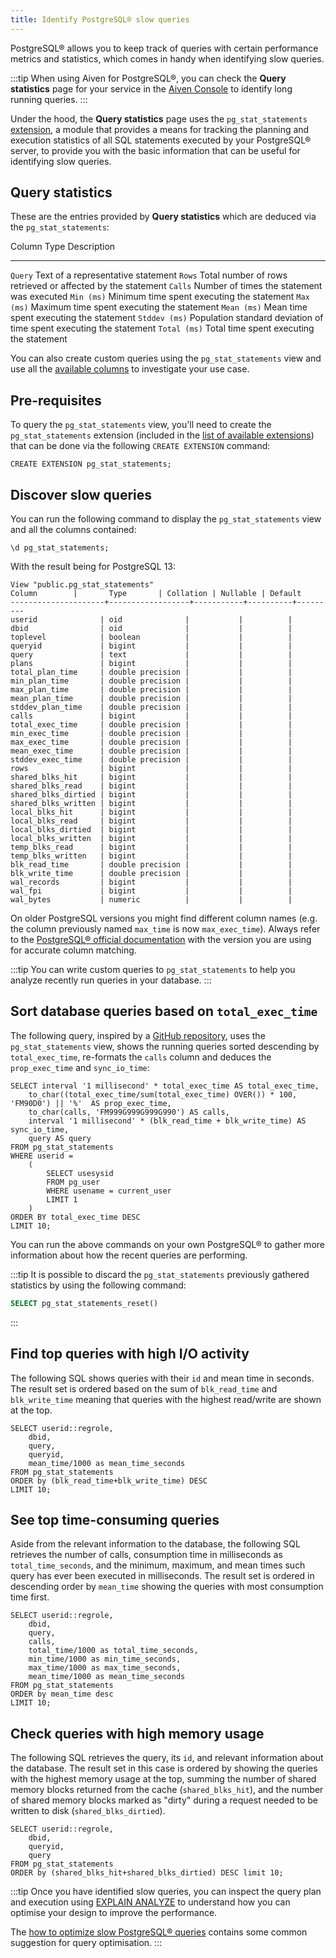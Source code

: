 ```yaml
---
title: Identify PostgreSQL® slow queries
---
```


PostgreSQL® allows you to keep track of queries with certain performance
metrics and statistics, which comes in handy when identifying slow
queries.

:::tip
When using Aiven for PostgreSQL®, you can check the **Query statistics**
page for your service in the [Aiven Console](https://console.aiven.io/)
to identify long running queries.
:::

Under the hood, the **Query statistics** page uses the
`pg_stat_statements`
[extension](https://www.postgresql.org/docs/current/pgstatstatements.html),
a module that provides a means for tracking the planning and execution
statistics of all SQL statements executed by your PostgreSQL® server, to
provide you with the basic information that can be useful for
identifying slow queries.

## Query statistics

These are the entries provided by **Query statistics** which are deduced
via the `pg_stat_statements`:

  Column Type     Description
  --------------- ---------------------------------------------------------------------
  `Query`         Text of a representative statement
  `Rows`          Total number of rows retrieved or affected by the statement
  `Calls`         Number of times the statement was executed
  `Min (ms)`      Minimum time spent executing the statement
  `Max (ms)`      Maximum time spent executing the statement
  `Mean (ms)`     Mean time spent executing the statement
  `Stddev (ms)`   Population standard deviation of time spent executing the statement
  `Total (ms)`    Total time spent executing the statement

You can also create custom queries using the `pg_stat_statements` view
and use all the [available
columns](https://www.postgresql.org/docs/current/pgstatstatements.html)
to investigate your use case.

## Pre-requisites

To query the `pg_stat_statements` view, you\'ll need to create the
`pg_stat_statements` extension (included in the
[list of available extensions](/docs/products/postgresql/reference/list-of-extensions)) that can be done via the following `CREATE EXTENSION`
command:

    CREATE EXTENSION pg_stat_statements;

## Discover slow queries

You can run the following command to display the `pg_stat_statements`
view and all the columns contained:

``` shell
\d pg_stat_statements;
```

With the result being for PostgreSQL 13:

``` text
View "public.pg_stat_statements"
Column        |       Type       | Collation | Nullable | Default 
---------------------+------------------+-----------+----------+---------
userid              | oid              |           |          | 
dbid                | oid              |           |          | 
toplevel            | boolean          |           |          | 
queryid             | bigint           |           |          | 
query               | text             |           |          | 
plans               | bigint           |           |          | 
total_plan_time     | double precision |           |          | 
min_plan_time       | double precision |           |          | 
max_plan_time       | double precision |           |          | 
mean_plan_time      | double precision |           |          | 
stddev_plan_time    | double precision |           |          | 
calls               | bigint           |           |          | 
total_exec_time     | double precision |           |          | 
min_exec_time       | double precision |           |          | 
max_exec_time       | double precision |           |          | 
mean_exec_time      | double precision |           |          | 
stddev_exec_time    | double precision |           |          | 
rows                | bigint           |           |          | 
shared_blks_hit     | bigint           |           |          | 
shared_blks_read    | bigint           |           |          | 
shared_blks_dirtied | bigint           |           |          | 
shared_blks_written | bigint           |           |          | 
local_blks_hit      | bigint           |           |          | 
local_blks_read     | bigint           |           |          | 
local_blks_dirtied  | bigint           |           |          | 
local_blks_written  | bigint           |           |          | 
temp_blks_read      | bigint           |           |          | 
temp_blks_written   | bigint           |           |          | 
blk_read_time       | double precision |           |          | 
blk_write_time      | double precision |           |          | 
wal_records         | bigint           |           |          | 
wal_fpi             | bigint           |           |          | 
wal_bytes           | numeric          |           |          | 
```

On older PostgreSQL versions you might find different column names (e.g.
the column previously named `max_time` is now `max_exec_time`). Always
refer to the [PostgreSQL® official
documentation](https://www.postgresql.org/docs/current/pgstatstatements.html)
with the version you are using for accurate column matching.

:::tip
You can write custom queries to `pg_stat_statements` to help you analyze
recently run queries in your database.
:::

## Sort database queries based on `total_exec_time`

The following query, inspired by a [GitHub
repository](https://github.com/heroku/heroku-pg-extras/blob/ece431777dd34ff6c2a8dfb790b24db99f114165/commands/outliers.js),
uses the `pg_stat_statements` view, shows the running queries sorted
descending by `total_exec_time`, re-formats the `calls` column and
deduces the `prop_exec_time` and `sync_io_time`:

``` postgresql
SELECT interval '1 millisecond' * total_exec_time AS total_exec_time,
    to_char((total_exec_time/sum(total_exec_time) OVER()) * 100, 'FM90D0') || '%'  AS prop_exec_time,
    to_char(calls, 'FM999G999G999G990') AS calls,
    interval '1 millisecond' * (blk_read_time + blk_write_time) AS sync_io_time,
    query AS query
FROM pg_stat_statements 
WHERE userid = 
    (
        SELECT usesysid 
        FROM pg_user 
        WHERE usename = current_user 
        LIMIT 1
    )
ORDER BY total_exec_time DESC
LIMIT 10;
```

You can run the above commands on your own PostgreSQL® to gather more
information about how the recent queries are performing.

:::tip
It is possible to discard the `pg_stat_statements` previously gathered
statistics by using the following command:

``` sql
SELECT pg_stat_statements_reset()
```
:::

## Find top queries with high I/O activity

The following SQL shows queries with their `id` and mean time in
seconds. The result set is ordered based on the sum of `blk_read_time`
and `blk_write_time` meaning that queries with the highest read/write
are shown at the top.

``` postgresql
SELECT userid::regrole, 
    dbid, 
    query,
    queryid,
    mean_time/1000 as mean_time_seconds 
FROM pg_stat_statements
ORDER by (blk_read_time+blk_write_time) DESC
LIMIT 10;
```

## See top time-consuming queries

Aside from the relevant information to the database, the following SQL
retrieves the number of calls, consumption time in milliseconds as
`total_time_seconds`, and the minimum, maximum, and mean times such
query has ever been executed in milliseconds. The result set is ordered
in descending order by `mean_time` showing the queries with most
consumption time first.

``` postgresql
SELECT userid::regrole, 
    dbid, 
    query,
    calls, 
    total_time/1000 as total_time_seconds,
    min_time/1000 as min_time_seconds,
    max_time/1000 as max_time_seconds,
    mean_time/1000 as mean_time_seconds
FROM pg_stat_statements
ORDER by mean_time desc
LIMIT 10;
```

## Check queries with high memory usage

The following SQL retrieves the query, its `id`, and relevant
information about the database. The result set in this case is ordered
by showing the queries with the highest memory usage at the top, summing
the number of shared memory blocks returned from the cache
(`shared_blks_hit`), and the number of shared memory blocks marked as
\"dirty\" during a request needed to be written to disk
(`shared_blks_dirtied`).

``` postgresql
SELECT userid::regrole, 
    dbid, 
    queryid,
    query
FROM pg_stat_statements 
ORDER by (shared_blks_hit+shared_blks_dirtied) DESC limit 10;
```

:::tip
Once you have identified slow queries, you can inspect the query plan
and execution using [EXPLAIN
ANALYZE](https://www.postgresql.org/docs/current/using-explain.html) to
understand how you can optimise your design to improve the performance.

The
[how to optimize slow PostgreSQL® queries](/docs/products/postgresql/howto/optimize-pg-slow-queries) contains some common suggestion for query optimisation.
:::
